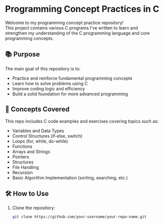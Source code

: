 # Programming Concept Practices in C

Welcome to my programming concept practice repository!  
This project contains various C programs I've written to learn and strengthen my understanding of the C programming language and core programming concepts.

## 📚 Purpose

The main goal of this repository is to:

- Practice and reinforce fundamental programming concepts
- Learn how to solve problems using C
- Improve coding logic and efficiency
- Build a solid foundation for more advanced programming

## 🧠 Concepts Covered

This repo includes C code examples and exercises covering topics such as:

- Variables and Data Types
- Control Structures (if-else, switch)
- Loops (for, while, do-while)
- Functions
- Arrays and Strings
- Pointers
- Structures
- File Handling
- Recursion
- Basic Algorithm Implementation (sorting, searching, etc.)

## 🛠 How to Use

1. Clone the repository:
   ```bash
   git clone https://github.com/your-username/your-repo-name.git
